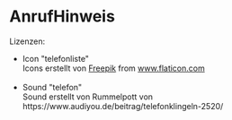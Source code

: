 # AnrufHinweis

Lizenzen:<br>
<ul>
	<li>Icon "telefonliste"
<div>Icons erstellt von <a href="https://www.freepik.com" title="Freepik">Freepik</a> from <a href="https://www.flaticon.com/de/" title="Flaticon">www.flaticon.com</a></div>
    </br>
	</li>
	<li>Sound "telefon"<br>
Sound erstellt von Rummelpott von https://www.audiyou.de/beitrag/telefonklingeln-2520/
  </li>
</ul>
